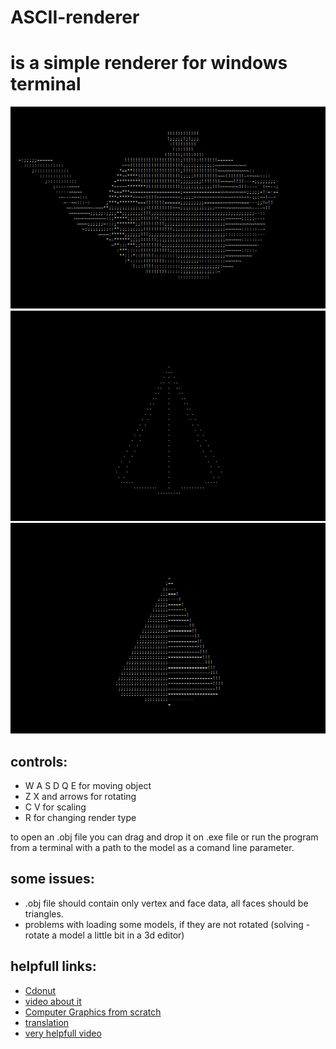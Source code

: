 # ASCII-renderer

# is a simple renderer for windows terminal 

![teapot](images/teapot.png)
![cone](images/cone.png)
![cone1](images/cone1.png)

## controls:

* W A S D Q E for moving object
* Z X and arrows for rotating
* C V for scaling
* R for changing render type

to open an .obj file you can drag and drop it on .exe file or run the program from a terminal with a path to the model as
a comand line parameter.

## some issues:

* .obj file should contain only vertex and face data, all faces should be triangles.
* problems with loading some models, if they are not rotated (solving - rotate a model a little bit in a 3d editor)

## helpfull links:

* [Cdonut](https://www.a1k0n.net/2011/07/20/donut-math.html)
* [video about it](https://www.youtube.com/watch?v=DEqXNfs_HhY&ab_channel=LexFridman)
* [Computer Graphics from scratch](https://www.gabrielgambetta.com/computer-graphics-from-scratch/rasterization.html)
* [translation](https://habr.com/ru/post/342708/)
* [very helpfull video](https://www.youtube.com/watch?v=XgMWc6LumG4&ab_channel=javidx9)